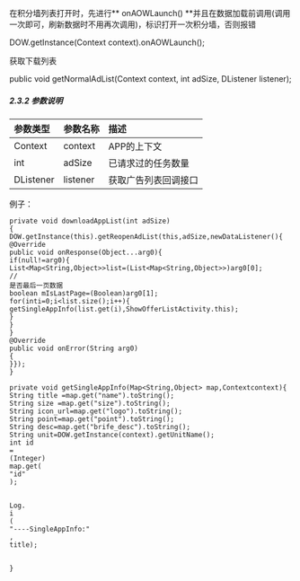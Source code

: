 在积分墙列表打开时，先进行** onAOWLaunch\(\) **并且在数据加载前调用\(调用一次即可，刷新数据时不用再次调用\)，标识打开一次积分墙，否则报错

DOW.getInstance\(Context context\).onAOWLaunch\(\);

获取下载列表

public void getNormalAdList\(Context context, int adSize, DListener listener\);

##### 2.3.2 参数说明

| 参数类型 | 参数名称 | 描述 |
| :--- | :--- | :--- |
| Context | context | APP的上下文 |
| int | adSize | 已请求过的任务数量 |
| DListener | listener | 获取广告列表回调接口 |

例子：

```
private void downloadAppList(int adSize)
{
DOW.getInstance(this).getReopenAdList(this,adSize,newDataListener(){
@Override
public void onResponse(Object...arg0){
if(null!=arg0){
List<Map<String,Object>>list=(List<Map<String,Object>>)arg0[0];
//
是否最后一页数据
boolean mIsLastPage=(Boolean)arg0[1];
for(inti=0;i<list.size();i++){
getSingleAppInfo(list.get(i),ShowOfferListActivity.this);
}
}
}
@Override
public void onError(String arg0)
{
}});
}

private void getSingleAppInfo(Map<String,Object> map,Contextcontext){
String title =map.get("name").toString();
String size =map.get("size").toString();
String icon_url=map.get("logo").toString();
String point=map.get("point").toString();
String desc=map.get("brife_desc").toString();
String unit=DOW.getInstance(context).getUnitName();
int id
=
(Integer)
map.get(
"id"
);


Log.
i
(
"----SingleAppInfo:"
,
title);


}
```

 

